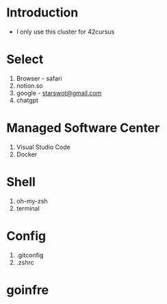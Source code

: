 # Introduction

- I only use this cluster for 42cursus

# Select

1. Browser - safari
2. notion.so
3. google - starswot@gmail.com
4. chatgpt

# Managed Software Center

1. Visual Studio Code
2. Docker

# Shell

1. oh-my-zsh
2. terminal

# Config

1. .gitconfig
2. .zshrc

# goinfre
